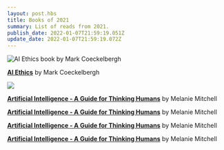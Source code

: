 ```yaml
---
layout: post.hbs
title: Books of 2021
summary: List of reads from 2021.
publish_date: 2022-01-07T21:59:19.051Z
update_date: 2022-01-07T21:59:19.072Z
---
```

<section>

![AI Ethics book by Mark Coeckelbergh](/static/images/ai_ethics.jpg "AI Ethics book by Mark Coeckelbergh")

<a href="https://mitpress.mit.edu/books/ai-ethics" target="_blank"><b>AI Ethics</b></a> by Mark Coeckelbergh

</section>

<section>

![](/static/images/artificial_intelligence.jpg)

<a href="https://melaniemitchell.me/aibook/" target="_blank"><b>Artificial Intelligence - A Guide for Thinking Humans</b></a> by Melanie Mitchell

</section>

<section>

<a href="#" target="_blank"><b>Artificial Intelligence - A Guide for Thinking Humans</b></a> by Melanie Mitchell

</section>

<section>

<a href="#" target="_blank"><b>Artificial Intelligence - A Guide for Thinking Humans</b></a> by Melanie Mitchell

</section>

<section>

<a href="#" target="_blank"><b>Artificial Intelligence - A Guide for Thinking Humans</b></a> by Melanie Mitchell

</section>